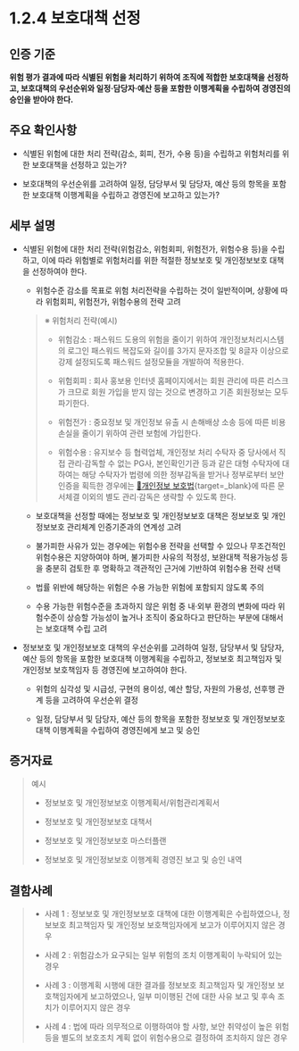 # 1.2.4 보호대책 선정

## 인증 기준

**위험 평가 결과에 따라 식별된 위험을 처리하기 위하여 조직에 적합한 보호대책을 선정하고, 보호대책의 우선순위와 일정·담당자·예산 등을 포함한 이행계획을 수립하여 경영진의 승인을 받아야 한다.**

## 주요 확인사항

- 식별된 위험에 대한 처리 전략(감소, 회피, 전가, 수용 등)을 수립하고 위험처리를 위한 보호대책을 선정하고 있는가?

- 보호대책의 우선순위를 고려하여 일정, 담당부서 및 담당자, 예산 등의 항목을 포함한 보호대책 이행계획을 수립하고 경영진에 보고하고 있는가?

## 세부 설명

- 식별된 위험에 대한 처리 전략(위험감소, 위험회피, 위험전가, 위험수용 등)을 수립하고, 이에 따라 위험별로 위험처리를 위한 적절한 정보보호 및 개인정보보호 대책을 선정하여야 한다.

    - 위험수준 감소를 목표로 위험 처리전략을 수립하는 것이 일반적이며, 상황에 따라 위험회피, 위험전가, 위험수용의 전략 고려
    >
    > ※ 위험처리 전략(예시)
    >
    > - 위험감소 : 패스워드 도용의 위험을 줄이기 위하여 개인정보처리시스템의 로그인 패스워드 복잡도와 길이를 3가지 문자조합 및 8글자 이상으로 강제 설정되도록 패스워드 설정모듈을 개발하여 적용한다.
    >
    > - 위험회피 : 회사 홍보용 인터넷 홈페이지에서는 회원 관리에 따른 리스크가 크므로 회원 가입을 받지 않는 것으로 변경하고 기존 회원정보는 모두 파기한다.
    >
    > - 위험전가 : 중요정보 및 개인정보 유출 시 손해배상 소송 등에 따른 비용 손실을 줄이기 위하여 관련 보험에 가입한다.
    >
    > - 위험수용 : 유지보수 등 협력업체, 개인정보 처리 수탁자 중 당사에서 직접 관리·감독할 수 없는 PG사, 본인확인기관 등과 같은 대형 수탁자에 대하여는 해당 수탁자가 법령에 의한 정부감독을 받거나 정부로부터 보안인증을 획득한 경우에는 [🔗개인정보 보호법][개인정보 보호법]{target=_blank}에 따른 문서체결 이외의 별도 관리·감독은 생략할 수 있도록 한다.

    - 보호대책을 선정할 때에는 정보보호 및 개인정보보호 대책은 정보보호 및 개인정보보호 관리체계 인증기준과의 연계성 고려

    - 불가피한 사유가 있는 경우에는 위험수용 전략을 선택할 수 있으나 무조건적인 위험수용은 지양하여야 하며, 불가피한 사유의 적정성, 보완대책 적용가능성 등을 충분히 검토한 후 명확하고 객관적인 근거에 기반하여 위험수용 전략 선택

    - 법률 위반에 해당하는 위험은 수용 가능한 위험에 포함되지 않도록 주의

    - 수용 가능한 위험수준을 초과하지 않은 위험 중 내·외부 환경의 변화에 따라 위험수준이 상승할 가능성이 높거나 조직이 중요하다고 판단하는 부분에 대해서는 보호대책 수립 고려

- 정보보호 및 개인정보보호 대책의 우선순위를 고려하여 일정, 담당부서 및 담당자, 예산 등의 항목을 포함한 보호대책 이행계획을 수립하고, 정보보호 최고책임자 및 개인정보 보호책임자 등 경영진에 보고하여야 한다.

    - 위험의 심각성 및 시급성, 구현의 용이성, 예산 할당, 자원의 가용성, 선후행 관계 등을 고려하여 우선순위 결정

    - 일정, 담당부서 및 담당자, 예산 등의 항목을 포함한 정보보호 및 개인정보보호 대책 이행계획을 수립하여 경영진에게 보고 및 승인

## 증거자료

> 예시
>
> - 정보보호 및 개인정보보호 이행계획서/위험관리계획서
>
> - 정보보호 및 개인정보보호 대책서
>
> - 정보보호 및 개인정보보호 마스터플랜
>
> - 정보보호 및 개인정보보호 이행계획 경영진 보고 및 승인 내역

## 결함사례

> - 사례 1 : 정보보호 및 개인정보보호 대책에 대한 이행계획은 수립하였으나, 정보보호 최고책임자 및 개인정보 보호책임자에게 보고가 이루어지지 않은 경우
>
> - 사례 2 : 위험감소가 요구되는 일부 위험의 조치 이행계획이 누락되어 있는 경우
>
> - 사례 3 : 이행계획 시행에 대한 결과를 정보보호 최고책임자 및 개인정보 보호책임자에게 보고하였으나, 일부 미이행된 건에 대한 사유 보고 및 후속 조치가 이루어지지 않은 경우
>
> - 사례 4 : 법에 따라 의무적으로 이행하여야 할 사항, 보안 취약성이 높은 위험 등을 별도의 보호조치 계획 없이 위험수용으로 결정하여 조치하지 않은 경우

[개인정보 보호법]: https://www.law.go.kr/법령/개인정보보호법 "개인정보 보호법"
